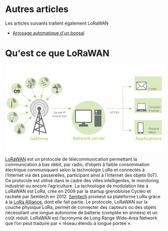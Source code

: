 # Autres articles

Les articles suivants traîtent également LoRaWAN 

* [Arrosage automatique d'un bonsaï](https://github.com/ecosensors/ecosensors/tree/main/Articles/Arduino/Arrosage%20d'un%20bonsa%C3%AF)



# Qu'est ce que LoRaWAN

![LoRaWAN](Assets/images/iot-schema.jpg "LoRaWAN")

[LoRaWAN](https://fr.wikipedia.org/wiki/LoRaWAN) est un protocole de télécommunication permettant la communication à bas débit, par radio, d’objets à faible consommation électrique communiquant selon la technologie LoRa et connectés à l’Internet via des passerelles, participant ainsi à l’Internet des objets (IoT). Ce protocole est utilisé dans le cadre des villes intelligentes, le monitoring industriel ou encore l’agriculture. La technologie de modulation liée à LoRaWAN est LoRa, crée en 2009 par la startup grenobloise Cycléo et racheté par Semtech en 2012. [Semtech](https://www.semtech.com/lora) promeut sa plateforme LoRa grâce à la [LoRa Alliance](https://lora-alliance.org/), dont elle fait partie. Le protocole, LoRaWAN sur la couche physique LoRa, permet de connecter des capteurs ou des objets nécessitant une longue autonomie de batterie (comptée en années) et un coût réduit. LoRaWAN est l’acronyme de Long Range Wide-Area Network que l’on peut traduire par « réseau étendu à longue portée ».